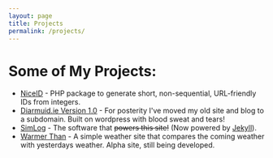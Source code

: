 ```yaml
---
layout: page
title: Projects
permalink: /projects/
---
```


# Some of My Projects:

*   [NiceID](https://github.com/diarmuidie/niceid) - PHP package to generate short, non-sequential, URL-friendly IDs from integers.
*   [Diarmuid.ie Version 1.0](http://archive.diarmuid.ie) - For posterity I've moved my old site and blog to a subdomain. Built on wordpress with blood sweat and tears!
*   [SimLog](https://github.com/diarmuidie/SimLog) - The software that <strike>powers this site!</strike> (Now powered by [Jekyll](http://jekyllrb.com/)).
*   [Warmer Than](http://wt.diarmuid.ie/) - A simple weather site that compares the coming weather with yesterdays weather. Alpha site, still being developed.

